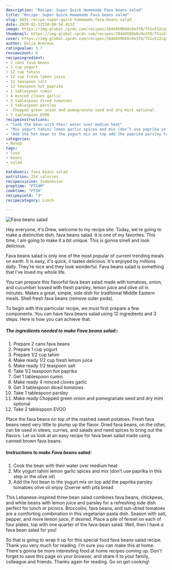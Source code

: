 ```yaml
---
description: "Recipe: Super Quick Homemade Fava beans salad"
title: "Recipe: Super Quick Homemade Fava beans salad"
slug: 6051-recipe-super-quick-homemade-fava-beans-salad
date: 2020-02-23T20:09:54.413Z
image: https://img-global.cpcdn.com/recipes/284d459bb0c0e3f0/751x532cq70/fava-beans-salad-recipe-main-photo.jpg
thumbnail: https://img-global.cpcdn.com/recipes/284d459bb0c0e3f0/751x532cq70/fava-beans-salad-recipe-main-photo.jpg
cover: https://img-global.cpcdn.com/recipes/284d459bb0c0e3f0/751x532cq70/fava-beans-salad-recipe-main-photo.jpg
author: Delia Andrews
ratingvalue: 3.7
reviewcount: 6
recipeingredient:
- 2 cans fava beans
- 1 cup yogurt
- 12 cup tahini
- 12 cup fresh lemon juice
- 12 teaspoon salt
- 12 teaspoon hot paprika
- 1 tablespoon cumin
- 4 minced cloves garlic
- 3 tablespoon diced tomatoes
- 1 tablespoon parsley
-  Chopped green onion and pomegranate seed and dry mint optional
- 2 tablespoon EVOO
recipeinstructions:
- "Cook the bean with their water over medium heat"
- "Mix yogurt tahini lemon garlic spices and mix (don’t use paprika in this step or the olive oil)"
- "Add the hot bean to the yogurt mix on top add the paprika parsley tomatoes olive oil enjoy 😉serve with pita bread"
categories:
- Resep
tags:
- fava
- beans
- salad

katakunci: fava beans salad
nutrition: 254 calories
recipecuisine: Indonesian
preptime: "PT24M"
cooktime: "PT1H"
recipeyield: "3"
recipecategory: Lunch

---
```



![Fava beans salad](https://img-global.cpcdn.com/recipes/284d459bb0c0e3f0/751x532cq70/fava-beans-salad-recipe-main-photo.jpg)

Hey everyone, it's Drew, welcome to my recipe site. Today, we're going to make a distinctive dish, fava beans salad. It is one of my favorites. This time, I am going to make it a bit unique. This is gonna smell and look delicious.

Fava beans salad is only one of the most popular of current trending meals on earth. It is easy, it's quick, it tastes delicious. It's enjoyed by millions daily. They're nice and they look wonderful. Fava beans salad is something that I've loved my whole life.

You can prepare this flavorful fava bean salad made with tomatoes, onion, and cucumber tossed with fresh parsley, lemon juice and olive oil in minutes. Makes a great, simple, side dish for traditional Middle Eastern meals. Shell fresh fava beans (remove outer pods).


To begin with this particular recipe, we must first prepare a few components. You can have fava beans salad using 12 ingredients and 3 steps. Here is how you can achieve that.

##### The ingredients needed to make Fava beans salad::

1. Prepare 2 cans fava beans
1. Prepare 1 cup yogurt
1. Prepare 1/2 cup tahini
1. Make ready 1/2 cup fresh lemon juice
1. Make ready 1/2 teaspoon salt
1. Take 1/2 teaspoon hot paprika
1. Get 1 tablespoon cumin
1. Make ready 4 minced cloves garlic
1. Get 3 tablespoon diced tomatoes
1. Take 1 tablespoon parsley
1. Make ready  Chopped green onion and pomegranate seed and dry mint optional
1. Take 2 tablespoon EVOO


Place the fava beans on top of the mashed sweet potatoes. Fresh fava beans need very little to plump up the flavor. Dried fava beans, on the other, can be used in stews, curries, and salads and need spices to bring out the flavors. Let us look at an easy recipe for fava bean salad made using canned brown fava beans. 

##### Instructions to make Fava beans salad:

1. Cook the bean with their water over medium heat
1. Mix yogurt tahini lemon garlic spices and mix (don’t use paprika in this step or the olive oil)
1. Add the hot bean to the yogurt mix on top add the paprika parsley tomatoes olive oil enjoy 😉serve with pita bread


This Lebanese-inspired three bean salad combines fava beans, chickpeas, and white beans with lemon juice and parsley for a refreshing side dish perfect for lunch or picnics. Broccolini, fava beans, and sun-dried tomatoes are a comforting combination in this vegetarian pasta dish. Season with salt, pepper, and more lemon juice, if desired. Place a pile of fennel on each of four plates, top with one quarter of the fava-bean salad. Well, then I have a fava bean salad for you! 

So that is going to wrap it up for this special food fava beans salad recipe. Thank you very much for reading. I'm sure you can make this at home. There's gonna be more interesting food at home recipes coming up. Don't forget to save this page on your browser, and share it to your family, colleague and friends. Thanks again for reading. Go on get cooking!

